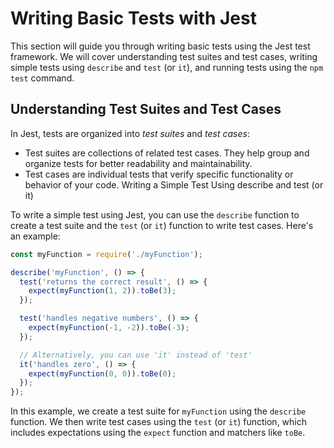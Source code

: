 # Writing Basic Tests with Jest

This section will guide you through writing basic tests using the Jest test framework. We will cover understanding test suites and test cases, writing simple tests using `describe` and `test` (or `it`), and running tests using the `npm test` command.

## Understanding Test Suites and Test Cases
In Jest, tests are organized into *test suites* and *test cases*:

- Test suites are collections of related test cases. They help group and organize tests for better readability and maintainability.
- Test cases are individual tests that verify specific functionality or behavior of your code.
Writing a Simple Test Using describe and test (or it)

To write a simple test using Jest, you can use the `describe` function to create a test suite and the `test` (or `it`) function to write test cases. Here's an example:

```js
const myFunction = require('./myFunction');

describe('myFunction', () => {
  test('returns the correct result', () => {
    expect(myFunction(1, 2)).toBe(3);
  });

  test('handles negative numbers', () => {
    expect(myFunction(-1, -2)).toBe(-3);
  });

  // Alternatively, you can use 'it' instead of 'test'
  it('handles zero', () => {
    expect(myFunction(0, 0)).toBe(0);
  });
});
```

In this example, we create a test suite for `myFunction` using the `describe` function. We then write test cases using the `test` (or `it`) function, which includes expectations using the `expect` function and matchers like `toBe`.